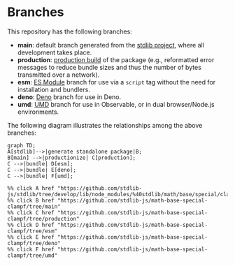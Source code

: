 <!--

@license Apache-2.0

Copyright (c) 2022 The Stdlib Authors.

Licensed under the Apache License, Version 2.0 (the "License");
you may not use this file except in compliance with the License.
You may obtain a copy of the License at

    http://www.apache.org/licenses/LICENSE-2.0

Unless required by applicable law or agreed to in writing, software
distributed under the License is distributed on an "AS IS" BASIS,
WITHOUT WARRANTIES OR CONDITIONS OF ANY KIND, either express or implied.
See the License for the specific language governing permissions and
limitations under the License.

-->

# Branches

This repository has the following branches:

-   **main**: default branch generated from the [stdlib project][stdlib-url], where all development takes place.
-   **production**: [production build][production-url] of the package (e.g., reformatted error messages to reduce bundle sizes and thus the number of bytes transmitted over a network).
-   **esm**: [ES Module][esm-url] branch for use via a `script` tag without the need for installation and bundlers.
-   **deno**: [Deno][deno-url] branch for use in Deno.
-   **umd**: [UMD][umd-url] branch for use in Observable, or in dual browser/Node.js environments.

The following diagram illustrates the relationships among the above branches:

```mermaid
graph TD;
A[stdlib]-->|generate standalone package|B;
B[main] -->|productionize| C[production];
C -->|bundle| D[esm];
C -->|bundle| E[deno];
C -->|bundle| F[umd];

%% click A href "https://github.com/stdlib-js/stdlib/tree/develop/lib/node_modules/%40stdlib/math/base/special/clampf"
%% click B href "https://github.com/stdlib-js/math-base-special-clampf/tree/main"
%% click C href "https://github.com/stdlib-js/math-base-special-clampf/tree/production"
%% click D href "https://github.com/stdlib-js/math-base-special-clampf/tree/esm"
%% click E href "https://github.com/stdlib-js/math-base-special-clampf/tree/deno"
%% click F href "https://github.com/stdlib-js/math-base-special-clampf/tree/umd"
```

[stdlib-url]: https://github.com/stdlib-js/stdlib/tree/develop/lib/node_modules/%40stdlib/math/base/special/clampf
[production-url]: https://github.com/stdlib-js/math-base-special-clampf/tree/production
[deno-url]: https://github.com/stdlib-js/math-base-special-clampf/tree/deno
[umd-url]: https://github.com/stdlib-js/math-base-special-clampf/tree/umd
[esm-url]: https://github.com/stdlib-js/math-base-special-clampf/tree/esm